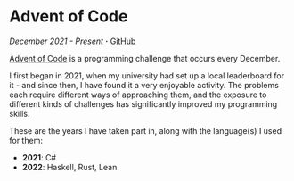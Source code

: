 # Advent of Code

*December 2021 - Present* **·** [GitHub](https://github.com/Carnagion/AdventOfCode)

[Advent of Code](https://adventofcode.com) is a programming challenge that occurs every December.

I first began in 2021, when my university had set up a local leaderboard for it - and since then, I have found it a very enjoyable activity.
The problems each require different ways of approaching them, and the exposure to different kinds of challenges has significantly improved my programming skills.

These are the years I have taken part in, along with the language(s) I used for them:
- **2021**: C#
- **2022**: Haskell, Rust, Lean